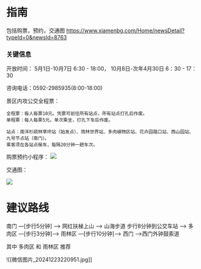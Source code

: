 

# 指南

包括购票，预约，交通图
https://www.xiamenbg.com/Home/newsDetail?typeId=0&newsId=8763


### 关键信息

开放时间： 5月1日-10月7日 6:30 - 18:00，  10月8日-次年4月30日 6：30 - 17：30

咨询电话：0592-2985935(8:00-18:00)

景区内攻公交全程票：
```
全程票：每人每票10元。凭票可前往所有站点，所有站点打孔后作废。
单程票：每人每票5元。单次乘坐，打孔下车后作废。

站点：南洋杉疏林草坪站（始发点）、雨林世界站、多肉植物区站、花卉园路口站、西山园站、九号节点站（南门）。
乘客须在各站点候车，每隔20分钟一趟车次。
```

购票预约小程序：
![](https://www.xiamenbg.com/Uploads/Images/20240403/240403051129796497.jpg)

交通图：
  
![](https://www.xiamenbg.com/Uploads/Images/20240927/240927113013597665.jpg)



# 建议路线

南门 —[步行5分钟] —>  网红扶梯上山  —>  山海步道 步行8分钟到公交车站 —> 多肉区 —[步行3分钟]—> 雨林区 —[步行10分钟]—> 西门 —>西门外钟鼓索道 

其中 多肉区 和 雨林区 推荐

![[微信图片_20241223220951.jpg]]



